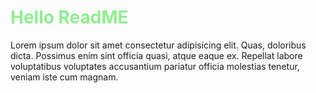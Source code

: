 <!DOCTYPE html>
<html lang="en">

<head>
    <meta charset="UTF-8">
    <meta name="viewport" content="width=device-width, initial-scale=1.0">
    <title>Document</title>
    <style>
        h1 {
            color: lightgreen;
        }
    </style>
</head>

<body>
    <h1>Hello ReadME</h1>
    <p>Lorem ipsum dolor sit amet consectetur adipisicing elit. Quas, doloribus dicta. Possimus enim sint officia quasi,
        atque eaque ex. Repellat labore voluptatibus voluptates accusantium pariatur officia molestias tenetur, veniam
        iste cum magnam.</p>
</body>

</html>
